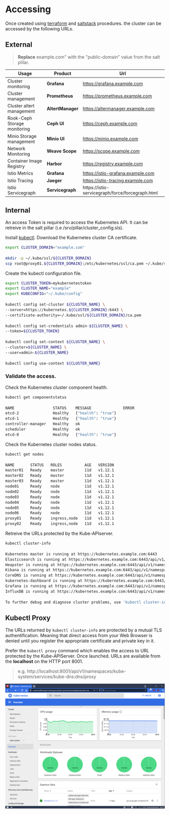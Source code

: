 # Accessing

Once created using [terraform](https://terraform.io) and [saltstack](https://salstack.com) procedures. the cluster can be accessed by the following URLs.

## External

> **Replace** example.com" with the "public-domain" value from the salt pillar.

Usage | Product | Url
----- | ------- | ---
Cluster monitoring | **Grafana** | https://grafana.example.com
Cluster management | **Prometheus** | https://prometheus.example.com
Cluster altert management | **AltertManager** | https://altermanager.example.com
Rook-Ceph Storage monitoring | **Ceph UI** | https://ceph.example.com
Minio Storage management | **Minio UI** | https://minio.example.com
Network Monitoring | **Weave Scope** | https://scope.example.com
Container Image Registry | **Harbor** | https://registry.example.com
Istio Metrics | **Grafana** | https://istio-grafana.example.com
Istio Tracing | **Jaeger** | https://istio-tracing.example.com
Istio Servicegraph | **Servicegraph** | https://istio-servicegraph/force/forcegraph.html


## Internal

An access Token is required to access the Kubernetes API. It can be retreive in the salt pillar (i.e /srv/pillar/cluster_config.sls).


Install [kubectl](https://kubernetes.io/docs/tasks/tools/install-kubectl/#install-kubectl-binary-using-curl).
Download the Kubernetes cluster CA certificate.

```bash
export CLUSTER_DOMAIN="example.com"

mkdir -p ~/.kube/ssl/${CLUSTER_DOMAIN}
scp root@proxy01.${CLUSTER_DOMAIN}:/etc/kubernetes/ssl/ca.pem ~/.kube/ssl/${CLUSTER_DOMAIN}/
```

Create the kubectl configuration file.

```bash
export CLUSTER_TOKEN=mykubernetestoken
export CLUSTER_NAME="example"
export KUBECONFIG="~/.kube/config"

kubectl config set-cluster ${CLUSTER_NAME} \
--server=https://kubernetes.${CLUSTER_DOMAIN}:6443 \
--certificate-authority=~/.kube/ssl/${CLUSTER_DOMAIN}/ca.pem

kubectl config set-credentials admin-${CLUSTER_NAME} \
--token=${CLUSTER_TOKEN}

kubectl config set-context ${CLUSTER_NAME} \
--cluster=${CLUSTER_NAME} \
--user=admin-${CLUSTER_NAME}

kubectl config use-context ${CLUSTER_NAME}
```

### Validate the access.

Check the Kubernetes cluster component health.

```bash
kubectl get componentstatus

NAME                 STATUS    MESSAGE              ERROR
etcd-2               Healthy   {"health": "true"}
etcd-1               Healthy   {"health": "true"}
controller-manager   Healthy   ok
scheduler            Healthy   ok
etcd-0               Healthy   {"health": "true"}
```

Check the Kubernetes cluster nodes status.

```bash
kubectl get nodes

NAME       STATUS   ROLES          AGE   VERSION
master01   Ready    master         11d   v1.12.1
master02   Ready    master         11d   v1.12.1
master03   Ready    master         11d   v1.12.1
node01     Ready    node           11d   v1.12.1
node02     Ready    node           11d   v1.12.1
node03     Ready    node           11d   v1.12.1
node04     Ready    node           11d   v1.12.1
node05     Ready    node           11d   v1.12.1
node06     Ready    node           11d   v1.12.1
proxy01    Ready    ingress,node   11d   v1.12.1
proxy02    Ready    ingress,node   11d   v1.12.1
```

Retreive the URLs protected by the Kube-APIserver.

```bash
kubectl cluster-info

Kubernetes master is running at https://kubernetes.example.com:6443
Elasticsearch is running at https://kubernetes.example.com:6443/api/v1/namespaces/kube-system/services/elasticsearch-logging/proxy
Heapster is running at https://kubernetes.example.com:6443/api/v1/namespaces/kube-system/services/heapster/proxy
Kibana is running at https://kubernetes.example.com:6443/api/v1/namespaces/kube-system/services/kibana-logging/proxy
CoreDNS is running at https://kubernetes.example.com:6443/api/v1/namespaces/kube-system/services/kube-dns:dns/proxy
kubernetes-dashboard is running at https://kubernetes.example.com:6443/api/v1/namespaces/kube-system/services/https:kubernetes-dashboard:/proxy
Grafana is running at https://kubernetes.example.com:6443/api/v1/namespaces/kube-system/services/monitoring-grafana/proxy
InfluxDB is running at https://kubernetes.example.com:6443/api/v1/namespaces/kube-system/services/monitoring-influxdb:http/proxy

To further debug and diagnose cluster problems, use 'kubectl cluster-info dump'.
```

## Kubectl Proxy

The URLs returned by `kubectl cluster-info` are protected by a mutual TLS authentification. Meaning that direct access from your Web Browser is denied until you register the appropriate certificate and private key in it.

Prefer the `kubectl proxy` command which enables the access to URL protected by the Kube-APIServer.
Once launched. URLs are available from the **localhost** on the HTTP port 8001.

> e.g. http://localhost:8001/api/v1/namespaces/kube-system/services/kube-dns:dns/proxy

![Kubernetes Dashboard](./media/kubernetes_dashboard.png)